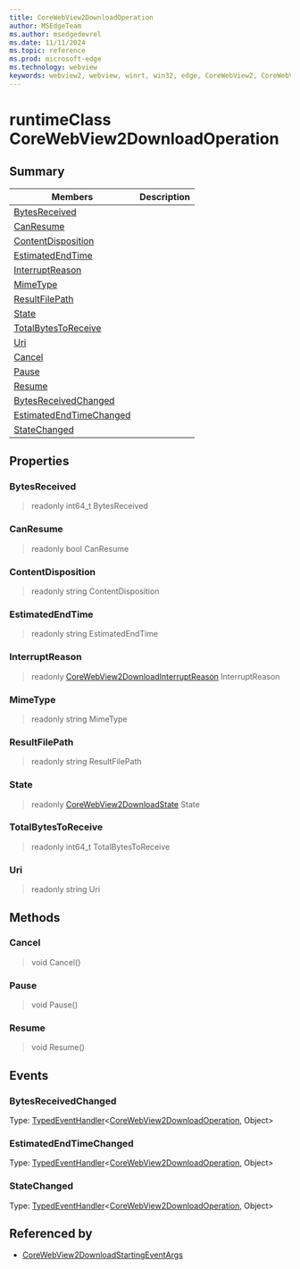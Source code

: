 ```yaml
---
title: CoreWebView2DownloadOperation
author: MSEdgeTeam
ms.author: msedgedevrel
ms.date: 11/11/2024
ms.topic: reference
ms.prod: microsoft-edge
ms.technology: webview
keywords: webview2, webview, winrt, win32, edge, CoreWebView2, CoreWebView2Controller, browser control, edge html, CoreWebView2DownloadOperation
---
```


# runtimeClass CoreWebView2DownloadOperation



## Summary

Members|Description
--|--
[BytesReceived](#bytesreceived) | 
[CanResume](#canresume) | 
[ContentDisposition](#contentdisposition) | 
[EstimatedEndTime](#estimatedendtime) | 
[InterruptReason](#interruptreason) | 
[MimeType](#mimetype) | 
[ResultFilePath](#resultfilepath) | 
[State](#state) | 
[TotalBytesToReceive](#totalbytestoreceive) | 
[Uri](#uri) | 
[Cancel](#cancel) | 
[Pause](#pause) | 
[Resume](#resume) | 
[BytesReceivedChanged](#bytesreceivedchanged) | 
[EstimatedEndTimeChanged](#estimatedendtimechanged) | 
[StateChanged](#statechanged) | 

## Properties

### BytesReceived

> readonly  int64_t BytesReceived

### CanResume

> readonly  bool CanResume

### ContentDisposition

> readonly  string ContentDisposition

### EstimatedEndTime

> readonly  string EstimatedEndTime

### InterruptReason

> readonly  [CoreWebView2DownloadInterruptReason](corewebview2downloadinterruptreason.md) InterruptReason

### MimeType

> readonly  string MimeType

### ResultFilePath

> readonly  string ResultFilePath

### State

> readonly  [CoreWebView2DownloadState](corewebview2downloadstate.md) State

### TotalBytesToReceive

> readonly  int64_t TotalBytesToReceive

### Uri

> readonly  string Uri



## Methods

### Cancel

> void Cancel()



### Pause

> void Pause()



### Resume

> void Resume()




## Events

### BytesReceivedChanged

Type: [TypedEventHandler](/uwp/api/Windows.Foundation.TypedEventHandler-2)&lt;[CoreWebView2DownloadOperation](corewebview2downloadoperation.md), Object&gt;

### EstimatedEndTimeChanged

Type: [TypedEventHandler](/uwp/api/Windows.Foundation.TypedEventHandler-2)&lt;[CoreWebView2DownloadOperation](corewebview2downloadoperation.md), Object&gt;

### StateChanged

Type: [TypedEventHandler](/uwp/api/Windows.Foundation.TypedEventHandler-2)&lt;[CoreWebView2DownloadOperation](corewebview2downloadoperation.md), Object&gt;



## Referenced by

- [CoreWebView2DownloadStartingEventArgs](corewebview2downloadstartingeventargs.md)
